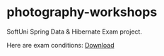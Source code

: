 # photography-workshops
SoftUni Spring Data &amp; Hibernate Exam project.

Here are exam conditions: [Download](https://judge.softuni.bg/Contests/Practice/DownloadResource/2306)